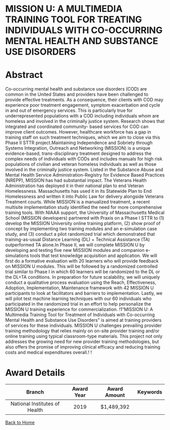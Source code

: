 
MISSION U: A MULTIMEDIA TRAINING TOOL FOR TREATING INDIVIDUALS WITH CO-OCCURRING MENTAL HEALTH AND SUBSTANCE USE DISORDERS
==========================================================================================================================

# Abstract


Co-occurring mental health and substance use disorders (COD) are common in the United States and
providers have been challenged to provide effective treatments. As a consequence, their clients with COD may
experience poor treatment engagement, symptom exacerbation and cycle in and out of emergency services.
This is particularly true for underrepresented populations with a COD including individuals whom are homeless
and involved in the criminally justice system. Research shows that integrated and coordinated community-
based services for COD can improve client outcomes. However, healthcare workforce has a gap in training
staff on such treatment techniques, which we aim to close via this Phase II STTR project.Maintaining Independence and Sobriety through Systems Integration, Outreach and Networking (MISSION)
is a unique evidence-based, trans-disciplinary treatment designed to address the complex needs of individuals
with CODs and includes manuals for high risk populations of civilian and veteran homeless individuals as well
as those involved in the criminally justice system. Listed in the Substance Abuse and Mental Health Service
Administration-Registry for Evidence Based Practices (NREPP), MISSION has had substantial impact. The
Veterans Health Administration has deployed it in their national plan to end Veteran Homelessness.
Massachusetts has used it in its Statewide Plan to End Homelessness and written it into Public Law for
delivery alongside Veterans Treatment courts. While MISSION is a manualized treatment, a recent multisite
implementation study identified the need for more comprehensive training tools. With NIAAA support, the
University of Massachusetts Medical School (MISSION developers) partnered with Praxis on a Phase I STTR
to (1) develop the MISSION University online training platform, (2) show proof of concept by implementing two
training modules and an e-simulation case study, and (3) conduct a pilot randomized trial which demonstrated
that training-as-usual Distance Learning (DL) + Technical Assistance (TA) outperformed TA alone.In Phase II, we will complete MISSION U by developing and testing five new MISSION modules and
companion e-simulations tools that test knowledge acquisition and application. We will first do a formative
evaluation with 20 learners who will provide feedback on MISSION U modules. This will be followed by a
randomized controlled trial similar to Phase I in which 60 learners will be randomized to the DL or the DL+TA
conditions. In preparation for future scalability, we will uniquely conduct a qualitative process evaluation using
the Reach, Effectiveness, Adoption, Implementation, Maintenance framework with 42 MISSION U participants
to look at facilitators and barriers to implementation. Lastly, we will pilot test machine learning techniques with
our 60 individuals who participated in the randomized trial in an effort to help personalize the MISSION U
training experience for commercialization.
!1“MISSION U: A Multimedia Training Tool for Treatment of Individuals with Co-occurring Mental Health
and Substance Use Disorders” is aimed at training providers of services for these individuals. MISSION
U challenges prevailing provider training methodology that relies mainly on on-site provider training
and/or online training using typical classroom-type materials. This project not only addresses the growing
need for new provider training methodologies, but also offers the promise of improving clinical efficacy
and reducing training costs and medical expenditures overall.!
!  

# Award Details

|Branch|Award Year|Award Amount|Keywords|
| :---: | :---: | :---: | :---: |
|National Institutes of Health|2019|$1,489,392||
  
  


[Back to Home](https://github.com/chrischow/dod_sbir_awards#2346)